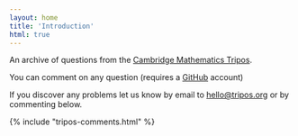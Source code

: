 ```yaml
---
layout: home
title: 'Introduction'
html: true
---
```


An archive of questions from the [Cambridge Mathematics Tripos](https://www.maths.cam.ac.uk/undergrad/pastpapers/past-ia-ib-and-ii-examination-papers). 

You can comment on any question (requires a [GitHub](https://github.com/) account)

If you discover any problems let us know by email to [hello@tripos.org](mailto:hello@tripos.org) or by commenting below.

{% include "tripos-comments.html" %}

